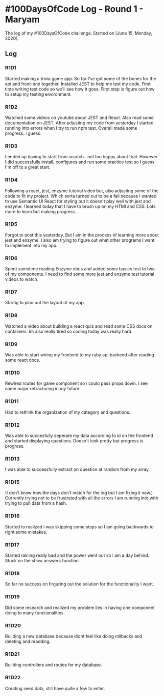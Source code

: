 # #100DaysOfCode Log - Round 1 - Maryam

The log of my #100DaysOfCode challenge. Started on [June 15, Monday, 2020].

## Log

### R1D1
Started making a trivia game app. So far I've got some of the bones for the api and front-end together. Installed JEST to help me test my code. First time writing test code so we'll see how it goes. First step is figure out how to setup my testing environment.

### R1D2
Watched some videos on youtube about JEST and React. Also read some documentation on JEST. After adjusting my code from yesterday I started running into errors when I try to run npm test. Overall made some progress..I guess. 

### R1D3 
I ended up having to start from scratch...not too happy about that. However I did successfully install, configures and run some practice test so I guess I'm off to a great start. 

### R1D4
Following a react, jest, enzyme tutorial video but, also adjusting some of the code to fit my project. Which sorta turned out to be a fail because I wanted to use Semantic UI React for styling but it doesn't play well with jest and enzyme. I learned today that I have to brush up on my HTMl and CSS. Lots more to learn but making progress. 

### R1D5
Forgot to post this yesterday. But I am in the process of learning more about jest and enzyme. I also am trying to figure out what other programs I want to implement into my app. 

### R1D6
Spent sometime reading Enzyme docs and added some basics test to two of my components. I need to find some more jest and enzyme test tutorial videos to watch. 

### R1D7
Startig to plan out the layout of my app. 

### R1D8
Watched a video about building a react quiz and read some CSS docs on containers. Im also really tired so coding today was really hard. 

### R1D9
Was able to start wiring my frontend to my ruby api backend after reading some react docs.

### R1D10
Rewired routes for game component so I could pass props down. I see some major refractoring in my future. 

### R1D11
Had to rethink the organization of my category and questions. 

### R1D12
Was able to succesfully seperate my data according to id on the frontend and started displaying questions. Doesn't look pretty but progress is progress.

### R1D13
I was able to successfully extract on question at random from my array.

### R1D15
(I don't know how the days don't match for the log but I am fixing it now.)
Currently trying not to be frustrated with all the errors I am running into with trying to pull data from a hash. 

### R1D16
Started to realized I was skipping some steps so I am going backwards to right some mistakes.

### R1D17
Started raining really bad and the power went out so I am a day behind. Stuck on the show answers function. 

### R1D18
So far no success on firguring out the solution for the functionality I want. 

### R1D19
Did some research and realized my problem lies in having one component doing to many functionalities. 

### R1D20
Building a new database because didnt feel like doing rollbacks and deleting and readding. 

### R1D21
Building controllers and routes for my database.

### R1D22
Creating seed data, still have quite a few to enter. 
